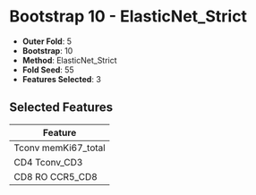 # Bootstrap 10 - ElasticNet_Strict

- **Outer Fold**: 5
- **Bootstrap**: 10
- **Method**: ElasticNet_Strict
- **Fold Seed**: 55
- **Features Selected**: 3

## Selected Features

| Feature |
|---------|
| Tconv memKi67_total |
| CD4 Tconv_CD3 |
| CD8 RO CCR5_CD8 |
